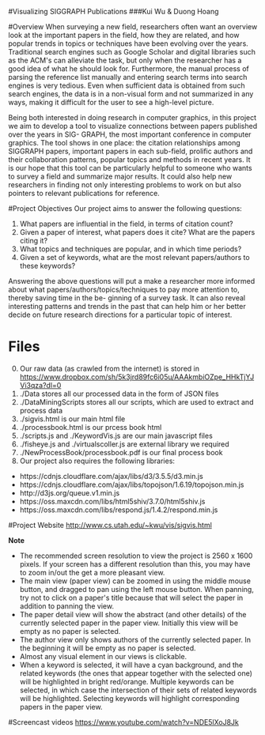#Visualizing SIGGRAPH Publications
###Kui Wu & Duong Hoang

#Overview
When surveying a new field, researchers often want an overview look at the important
papers in the field, how they are related, and how popular trends in topics or techniques
have been evolving over the years. Traditional search engines such as Google Scholar and
digital libraries such as the ACM's can alleviate the task, but only when the researcher has
a good idea of what he should look for. Furthermore, the manual process of parsing the reference list manually and entering search terms into search engines is very tedious. Even when sufficient data is obtained from such search engines, the data is in a non-visual form and not summarized in any ways, making it difficult for the user to see a high-level picture.

Being both interested in doing research in computer graphics, in this project we aim
to develop a tool to visualize connections between papers published over the years in SIG-
GRAPH, the most important conference in computer graphics. The tool shows in
one place: the citation relationships among SIGGRAPH papers, important papers in each
sub-field, prolific authors and their collaboration patterns, popular topics and methods in
recent years. It is our hope that this tool can be particularly helpful to someone who wants to survey a field and summarize major results. It could also help new researchers in finding not only interesting problems to work on but also pointers to relevant publications for reference.

#Project Objectives
Our project aims to answer the following questions:

1. What papers are influential in the field, in terms of citation count?
2. Given a paper of interest, what papers does it cite? What are the papers citing it?
3. What topics and techniques are popular, and in which time periods?
4. Given a set of keywords, what are the most relevant papers/authors to these keywords?

Answering the above questions will put a make a researcher more informed about what
papers/authors/topics/techniques to pay more attention to, thereby saving time in the be-
ginning of a survey task. It can also reveal interesting patterns and trends in the past that
can help him or her better decide on future research directions for a particular topic of
interest.

# Files
0. Our raw data (as crawled from the internet) is stored in https://www.dropbox.com/sh/5k3jrd89fc6i05u/AAAkmbiOZpe_HHkTjYJVi3qza?dl=0
1. ./Data stores all our processed data in the form of JSON files
2. ./DataMiningScripts stores all our scripts, which are used to extract and process data
3. ./sigvis.html is our main html file
4. ./processbook.html is our prcess book html
5. ./scripts.js and ./KeywordVis.js are our main javascript files
6. ./fisheye.js and ./virtualscoller.js are external library we required
7. ./NewProcessBook/processbook.pdf is our final process book
8. Our project also requires the following libraries:
<ul>
	<li>https://cdnjs.cloudflare.com/ajax/libs/d3/3.5.5/d3.min.js</li>
	<li>https://cdnjs.cloudflare.com/ajax/libs/topojson/1.6.19/topojson.min.js</li>
	<li>http://d3js.org/queue.v1.min.js</li>
	<li>https://oss.maxcdn.com/libs/html5shiv/3.7.0/html5shiv.js</li>
	<li>https://oss.maxcdn.com/libs/respond.js/1.4.2/respond.min.js</li>
</ul>

#Project Website
http://www.cs.utah.edu/~kwu/vis/sigvis.html

**Note**
- The recommended screen resolution to view the project is 2560 x 1600 pixels. If your screen has a different resolution than this, you may have to zoom in/out the get a more pleasant view.
- The main view (paper view) can be zoomed in using the middle mouse button, and dragged to pan using the left mouse button. When panning, try not to click on a paper's title because that will select the paper in addition to panning the view.
- The paper detail view will show the abstract (and other details) of the currently selected paper in the paper view. Initially this view will be empty as no paper is selected.
- The author view only shows authors of the currently selected paper. In the beginning it will be empty as no paper is selected.
- Almost any visual element in our views is clickable.
- When a keyword is selected, it will have a cyan background, and the related keywords (the ones that appear together with the selected one) will be highlighted in bright red/orange. Multiple keywords can be selected, in which case the intersection of their sets of related keywords will be highlighted. Selecting keywords will highlight corresponding papers in the paper view.

#Screencast videos
https://www.youtube.com/watch?v=NDE5lXoJ8Jk